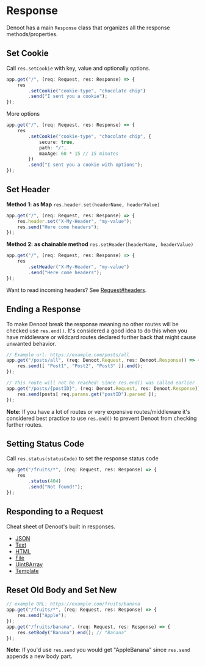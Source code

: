 # Response

Denoot has a main `Response` class that organizes all the response methods/properties.

## Set Cookie
Call `res.setCookie` with key, value and optionally options.
```ts
app.get("/", (req: Request, res: Response) => {
    res
        .setCookie("cookie-type", "chocolate chip")
        .send("I sent you a cookie");
});
```
More options
```ts
app.get("/", (req: Request, res: Response) => {
    res
        .setCookie("cookie-type", "chocolate chip", {
            secure: true,
            path: "/",
            maxAge: 60 * 15 // 15 minutes
        })
        .send("I sent you a cookie with options");
});
```

## Set Header
**Method 1: as Map** `res.header.set(headerName, headerValue)`
```ts
app.get("/", (req: Request, res: Response) => {
    res.header.set("X-My-Header", "my-value");
    res.send("Here come headers");
});
```
**Method 2: as chainable method** `res.setHeader(headerName, headerValue)`
```ts
app.get("/", (req: Request, res: Response) => {
    res
        .setHeader("X-My-Header", "my-value")
        .send("Here come headers");
});
```

Want to read incoming headers? See [Request#headers](https://denoot.dev/request#read-headers).

## Ending a Response

To make Denoot break the response meaning no other routes will be checked use `res.end()`. It's considered a good idea to do this when you have middleware or wildcard routes declared further back that might cause unwanted behavior.
```ts
// Example url: https://example.com/posts/all
app.get("/posts/all", (req: Denoot.Request, res: Denoot.Response)) => {
    res.send([ "Post1", "Post2", "Post3" ]).end();
});

// This route will not be reached! Since res.end() was called earlier
app.get("/posts/{postID}", (req: Denoot.Request, res: Denoot.Response)) => {
    res.send(posts[ req.params.get("postID").parsed ]);
});
```
**Note:** If you have a lot of routes or very expensive routes/middleware it's considered best practice to use `res.end()` to prevent Denoot from checking further routes.


## Setting Status Code

Call `res.status(statusCode)` to set the response status code 
```ts
app.get("/fruits/*", (req: Request, res: Response) => {    
    res
        .status(404)
        .send("Not found!");
});
```

## Responding to a Request

Cheat sheet of Denoot's built in responses.

- [JSON](https://denoot.dev/sending-response#json)
- [Text](https://denoot.dev/sending-response#plain-text)
- [HTML](https://denoot.dev/sending-response#html)
- [File](https://denoot.dev/sending-response#file)
- [Uint8Array](https://denoot.dev/sending-response#uint8array)
- [Template](https://denoot.dev/render-templates)


## Reset Old Body and Set New
```ts
// example URL: https://example.com/fruits/banana
app.get("/fruits/*", (req: Request, res: Response) => {    
    res.send("Apple");
});
app.get("/fruits/banana", (req: Request, res: Response) => {    
    res.setBody("Banana").end(); // "Banana"
});
```
**Note:** If you'd use `res.send` you would get "AppleBanana" since `res.send` appends a new body part.